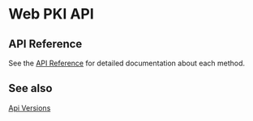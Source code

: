 ﻿# Web PKI API

## API Reference

<!-- Direct link to avoid DocFX warning -->
See the [API Reference](https://docs.lacunasoftware.com/en-us/content/typedocs/web-pki/classes/_lacuna_web_pki_d_.lacunawebpki.html) for detailed documentation about each method.

## See also

[Api Versions](versions.md)